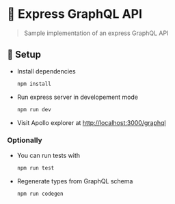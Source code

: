 # 🚀 Express GraphQL API

> Sample implementation of an express GraphQL API

## 🔧 Setup

- Install dependencies

  ```sh
  npm install
  ```

- Run express server in developement mode

  ```sh
  npm run dev
  ```

- Visit Apollo explorer at <http://localhost:3000/graphql>

### Optionally

- You can run tests with

  ```sh
  npm run test
  ```

- Regenerate types from GraphQL schema

  ```sh
  npm run codegen
  ```

